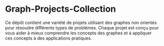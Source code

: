 # Graph-Projects-Collection
Ce dépôt contient une variété de projets utilisant des graphes non orientés pour résoudre différents types de problèmes. Chaque projet est conçu pour vous aider à mieux comprendre les concepts des graphes et à appliquer ces concepts à des applications pratiques. 
